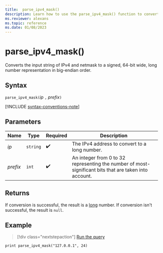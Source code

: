 ```yaml
---
title:  parse_ipv4_mask()
description: Learn how to use the parse_ipv4_mask() function to convert an IPv4 input string and netmask to a 64-bit wide long number in big-endian order.
ms.reviewer: alexans
ms.topic: reference
ms.date: 01/08/2023
---
```

# parse_ipv4_mask()

Converts the input string of IPv4 and netmask to a signed, 64-bit wide, long number representation in big-endian order.

## Syntax

`parse_ipv4_mask(`*ip* `,` *prefix*`)`

[!INCLUDE [syntax-conventions-note](../../includes/syntax-conventions-note.md)]

## Parameters

| Name | Type | Required | Description |
|--|--|--|--|
| *ip*| `string` |  :heavy_check_mark: | The IPv4 address to convert to a long number.|
| *prefix*| `int` |  :heavy_check_mark: | An integer from 0 to 32 representing the number of most-significant bits that are taken into account.|

## Returns

If conversion is successful, the result is a [long](scalar-data-types/long.md) number.
If conversion isn't successful, the result is `null`.

## Example

> [!div class="nextstepaction"]
> <a href="https://dataexplorer.azure.com/clusters/help/databases/Samples?query=H4sIAAAAAAAAAysoyswrUShILCpOjc8sKDOJz00sztZQMjQy1zMAQkMlHQUjE00AwjOPByYAAAA=" target="_blank">Run the query</a>

```kusto
print parse_ipv4_mask("127.0.0.1", 24)
```
